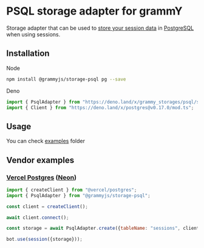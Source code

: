 # PSQL storage adapter for grammY

Storage adapter that can be used to
[store your session data](https://grammy.dev/plugins/session.html) in
[PostgreSQL](https://www.postgresql.org/) when using sessions.

## Installation

Node

```bash
npm install @grammyjs/storage-psql pg --save
```

Deno

```ts
import { PsqlAdapter } from "https://deno.land/x/grammy_storages/psql/src/mod.ts";
import { Client } from "https://deno.land/x/postgres@v0.17.0/mod.ts";
```

## Usage

You can check
[examples](https://github.com/grammyjs/storages/tree/main/packages/psql/examples)
folder

## Vendor examples

### [Vercel Postgres](https://vercel.com/docs/storage/vercel-postgres) ([Neon](https://neon.tech))

```js
import { createClient } from "@vercel/postgres";
import { PsqlAdapter } from "@grammyjs/storage-psql";

const client = createClient();

await client.connect();

const storage = await PsqlAdapter.create({tableName: "sessions", client});

bot.use(session({storage}));
```
